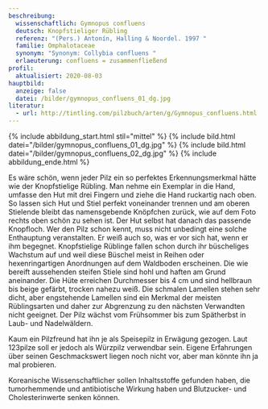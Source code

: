 ```yaml
---
beschreibung:
  wissenschaftlich: Gymnopus confluens
  deutsch: Knopfstieliger Rübling
  referenz: "(Pers.) Antonín, Halling & Noordel. 1997 "
  familie: Omphalotaceae
  synonym: "Synonym: Collybia confluens "
  erlaeuterung: confluens = zusammenfließend
profil:
  aktualisiert: 2020-08-03
hauptbild:
  anzeige: false
  datei: /bilder/gymnopus_confluens_01_dg.jpg
literatur:
  - url: http://tintling.com/pilzbuch/arten/g/Gymnopus_confluens.html
---
```

{% include abbildung_start.html stil="mittel" %}
{% include bild.html datei="/bilder/gymnopus_confluens_01_dg.jpg" %}
{% include bild.html datei="/bilder/gymnopus_confluens_02_dg.jpg" %}
{% include abbildung_ende.html %}

Es wäre schön, wenn jeder Pilz ein so perfektes Erkennungsmerkmal hätte wie der Knopfstielige Rübling. Man nehme ein Exemplar in die Hand, umfasse den Hut mit drei Fingern und ziehe die Hand ruckartig nach oben. So lassen sich Hut und Stiel perfekt voneinander trennen und am oberen Stielende bleibt das namensgebende Knöpfchen zurück, wie auf dem Foto rechts oben schön zu sehen ist. Der Hut selbst hat danach das passende Knopfloch. Wer den Pilz schon kennt, muss nicht unbedingt eine solche Enthauptung veranstalten. Er weiß auch so, was er vor sich hat, wenn er ihm begegnet. Knopfstielige Rüblinge fallen schon durch ihr büscheliges Wachstum auf und weil diese Büschel meist in Reihen oder hexenringartigen Anordnungen auf dem Waldboden erscheinen. Die wie bereift aussehenden steifen Stiele sind hohl und haften am Grund aneinander. Die Hüte erreichen Durchmesser bis 4 cm und sind hellbraun bis beige gefärbt, trocken nahezu weiß. Die schmalen Lamellen stehen sehr dicht, aber engstehende Lamellen sind ein Merkmal der meisten Rüblingsarten und daher zur Abgrenzung zu den nächsten Verwandten nicht geeignet. Der Pilz wächst vom Frühsommer bis zum Spätherbst in Laub- und Nadelwäldern.

Kaum ein Pilzfreund hat ihn je als Speisepilz in Erwägung gezogen. Laut 123pilze soll er jedoch als Würzpilz verwendbar sein. Eigene Erfahrungen über seinen Geschmackswert liegen noch nicht vor, aber man könnte ihn ja mal probieren.

Koreanische Wissenschaftlicher sollen Inhaltsstoffe gefunden haben, die tumorhemmende und antibiotische Wirkung haben und Blutzucker- und Cholesterinwerte senken können.